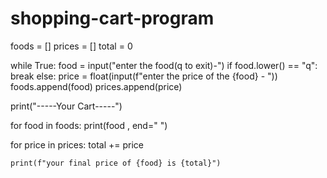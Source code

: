 # shopping-cart-program
foods = []
prices = []
total = 0

while True:
    food = input("enter the food(q to exit)-")
    if food.lower() == "q":
        break
    else:
        price = float(input(f"enter the price of the {food} - "))
        foods.append(food)
        prices.append(price)
        
print("-----Your Cart-----")

for food in foods:
    print(food , end=" ")
    
for price in prices:
    total += price
    
    print(f"your final price of {food} is {total}")
